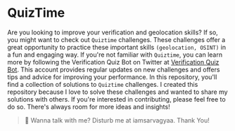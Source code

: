 # QuizTime

Are you looking to improve your verification and geolocation skills? If so, you might want to check out `Quiztime` challenges. These challenges offer a great opportunity to practice these important skills `(geolocation, OSINT)` in a fun and engaging way. If you're not familiar with `Quiztime`, you can learn more by following the Verification Quiz Bot on Twitter at [Verification Quiz Bot](https://twitter.com/Quiztime). This account provides regular updates on new challenges and offers tips and advice for improving your performance. In this repository, you'll find a collection of solutions to `Quiztime` challenges. I created this repository because I love to solve these challenges and wanted to share my solutions with others. If you're interested in contributing, please feel free to do so. There's always room for more ideas and insights!

> :mega: Wanna talk with me? Disturb me at iamsarvagyaa. Thank You!